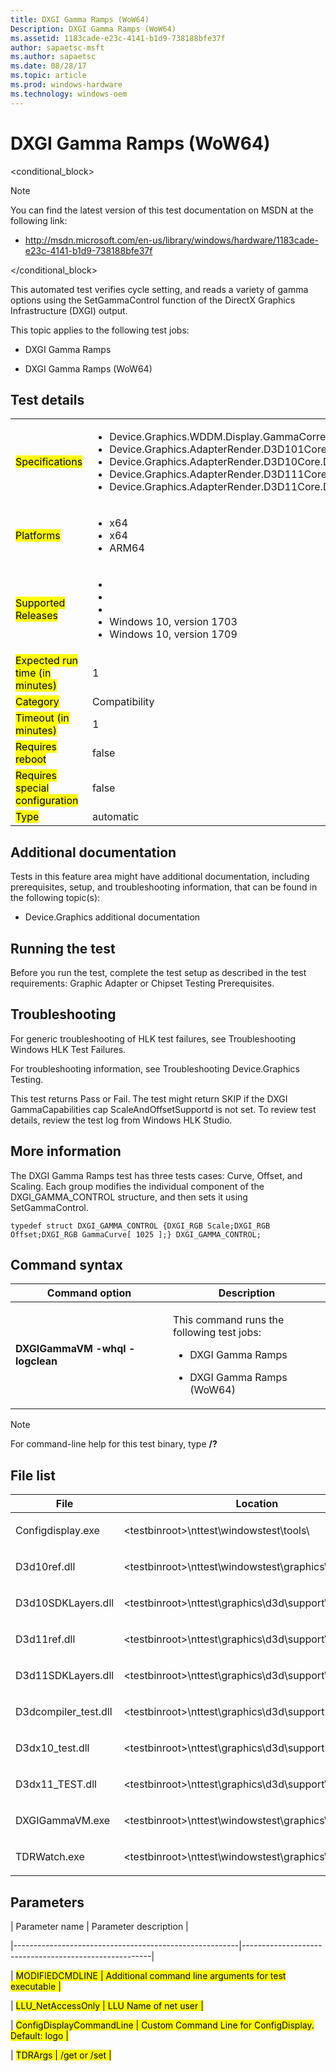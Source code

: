 ```yaml
---
title: DXGI Gamma Ramps (WoW64)
Description: DXGI Gamma Ramps (WoW64)
ms.assetid: 1183cade-e23c-4141-b1d9-738188bfe37f
author: sapaetsc-msft
ms.author: sapaetsc
ms.date: 08/28/17
ms.topic: article
ms.prod: windows-hardware
ms.technology: windows-oem
---
```


# DXGI Gamma Ramps (WoW64)

<conditional_block> <conditions> <docset value="standalone"></docset> </conditions>

>[!NOTE]
You can find the latest version of this test documentation on MSDN at the following link:

-   <xref hlink="http://msdn.microsoft.com/en-us/library/windows/hardware/1183cade-e23c-4141-b1d9-738188bfe37f">http://msdn.microsoft.com/en-us/library/windows/hardware/1183cade-e23c-4141-b1d9-738188bfe37f</b>


</conditional_block>

This automated test verifies cycle setting, and reads a variety of gamma options using the SetGammaControl function of the DirectX Graphics Infrastructure (DXGI) output.

This topic applies to the following test jobs:

-   DXGI Gamma Ramps

-   DXGI Gamma Ramps (WoW64)

## Test details

<table>
<colgroup>
<col width="50%" />
<col width="50%" />
</colgroup>
<tbody>
<tr class="odd">
<td><mark type="bullet_intro">Specifications</b></td>
<td><ul>
<li>Device.Graphics.WDDM.Display.GammaCorrection</li>
<li>Device.Graphics.AdapterRender.D3D101Core.D3D101CorePrimary</li>
<li>Device.Graphics.AdapterRender.D3D10Core.D3D10CorePrimary</li>
<li>Device.Graphics.AdapterRender.D3D111Core.D3D111CorePrimary</li>
<li>Device.Graphics.AdapterRender.D3D11Core.D3D11CorePrimary</li>
</ul></td>
</tr>
<tr class="even">
<td><mark type="bullet_intro">Platforms</b></td>
<td><ul>
<li><tla rid="win_threshold_desktop"></tla> x64</li>
<li><tla rid="win_threshold_server"></tla> x64</li>
<li><tla rid="win_threshold_desktop"></tla> ARM64</li>
</ul></td>
</tr>
<tr class="odd">
<td><mark type="bullet_intro">Supported Releases</b></td>
<td><ul>
<li><tla rid="win_10"></tla></li>
<li><tla rid="win_10_th2"></tla></li>
<li><tla rid="win_10_rs1"></tla></li>
<li>Windows 10, version 1703</li>
<li>Windows 10, version 1709</li>
</ul></td>
</tr>
<tr class="even">
<td><mark type="bullet_intro">Expected run time (in minutes)</b></td>
<td>1</td>
</tr>
<tr class="odd">
<td><mark type="bullet_intro">Category</b></td>
<td>Compatibility</td>
</tr>
<tr class="even">
<td><mark type="bullet_intro">Timeout (in minutes)</b></td>
<td>1</td>
</tr>
<tr class="odd">
<td><mark type="bullet_intro">Requires reboot</b></td>
<td>false</td>
</tr>
<tr class="even">
<td><mark type="bullet_intro">Requires special configuration</b></td>
<td>false</td>
</tr>
<tr class="odd">
<td><mark type="bullet_intro">Type</b></td>
<td>automatic</td>
</tr>
</tbody>
</table>

## Additional documentation

Tests in this feature area might have additional documentation, including prerequisites, setup, and troubleshooting information, that can be found in the following topic(s):

-   <xref rid="p_hlk_test.device_graphics_additional_documentation">Device.Graphics additional documentation</b>

## Running the test

Before you run the test, complete the test setup as described in the test requirements: <xref rid="p_hlk_test.graphic_adapter_or_chipset_testing_prerequisites">Graphic Adapter or Chipset Testing Prerequisites</b>.

## Troubleshooting

For generic troubleshooting of HLK test failures, see <xref rid="p_hlk.troubleshooting_windows_hlk_test_failures">Troubleshooting Windows HLK Test Failures</b>.

For troubleshooting information, see <xref rid="p_hlk_test.troubleshooting_devicegraphics_testing">Troubleshooting Device.Graphics Testing</b>.

This test returns Pass or Fail. The test might return SKIP if the DXGI GammaCapabilities cap ScaleAndOffsetSupportd is not set. To review test details, review the test log from Windows HLK Studio.

## More information

The DXGI Gamma Ramps test has three tests cases: Curve, Offset, and Scaling. Each group modifies the individual component of the DXGI\_GAMMA\_CONTROL structure, and then sets it using SetGammaControl.

<example>
`typedef struct DXGI_GAMMA_CONTROL {DXGI_RGB Scale;DXGI_RGB Offset;DXGI_RGB GammaCurve[ 1025 ];} DXGI_GAMMA_CONTROL;`

</example>
## Command syntax

<table>
<colgroup>
<col width="50%" />
<col width="50%" />
</colgroup>
<thead>
<tr class="header">
<th>Command option</th>
<th>Description</th>
</tr>
</thead>
<tbody>
<tr class="odd">
<td><p><strong>DXGIGammaVM -whql -logclean</strong></p></td>
<td><p>This command runs the following test jobs:</p>
<ul>
<li><p>DXGI Gamma Ramps</p></li>
<li><p>DXGI Gamma Ramps (WoW64)</p></li>
</ul></td>
</tr>
</tbody>
</table>

>[!NOTE]
For command-line help for this test binary, type **/?**


## File list

<table>
<colgroup>
<col width="50%" />
<col width="50%" />
</colgroup>
<thead>
<tr class="header">
<th>File</th>
<th>Location</th>
</tr>
</thead>
<tbody>
<tr class="odd">
<td><p>Configdisplay.exe</p></td>
<td><p><placeholder>&lt;testbinroot&gt;</placeholder>\nttest\windowstest\tools\</p></td>
</tr>
<tr class="even">
<td><p>D3d10ref.dll</p></td>
<td><p><placeholder>&lt;testbinroot&gt;</placeholder>\nttest\windowstest\graphics\d3d\support\</p></td>
</tr>
<tr class="odd">
<td><p>D3d10SDKLayers.dll</p></td>
<td><p><placeholder>&lt;testbinroot&gt;</placeholder>\nttest\graphics\d3d\support\</p></td>
</tr>
<tr class="even">
<td><p>D3d11ref.dll</p></td>
<td><p><placeholder>&lt;testbinroot&gt;</placeholder>\nttest\graphics\d3d\support\</p></td>
</tr>
<tr class="odd">
<td><p>D3d11SDKLayers.dll</p></td>
<td><p><placeholder>&lt;testbinroot&gt;</placeholder>\nttest\graphics\d3d\support\</p></td>
</tr>
<tr class="even">
<td><p>D3dcompiler_test.dll</p></td>
<td><p><placeholder>&lt;testbinroot&gt;</placeholder>\nttest\graphics\d3d\support</p></td>
</tr>
<tr class="odd">
<td><p>D3dx10_test.dll</p></td>
<td><p><placeholder>&lt;testbinroot&gt;</placeholder>\nttest\graphics\d3d\support</p></td>
</tr>
<tr class="even">
<td><p>D3dx11_TEST.dll</p></td>
<td><p><placeholder>&lt;testbinroot&gt;</placeholder>\nttest\graphics\d3d\support\</p></td>
</tr>
<tr class="odd">
<td><p>DXGIGammaVM.exe</p></td>
<td><p><placeholder>&lt;testbinroot&gt;</placeholder>\nttest\windowstest\graphics\d3d\conf\</p></td>
</tr>
<tr class="even">
<td><p>TDRWatch.exe</p></td>
<td><p><placeholder>&lt;testbinroot&gt;</placeholder>\nttest\windowstest\graphics\</p></td>
</tr>
</tbody>
</table>

## Parameters

| Parameter name                                         | Parameter description                                 |
|--------------------------------------------------------|-------------------------------------------------------|
| <mark type="bullet_intro">MODIFIEDCMDLINE</b>          | Additional command line arguments for test executable |
| <mark type="bullet_intro">LLU\_NetAccessOnly</b>       | LLU Name of net user                                  |
| <mark type="bullet_intro">ConfigDisplayCommandLine</b> | Custom Command Line for ConfigDisplay. Default: logo  |
| <mark type="bullet_intro">TDRArgs</b>                  | /get or /set                                          |





